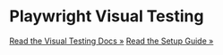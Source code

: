 # Playwright Visual Testing

[Read the Visual Testing Docs »](./docs/playwright-visual-testing.md)
[Read the Setup Guide »](./docs/playwright-setup-guide.md)